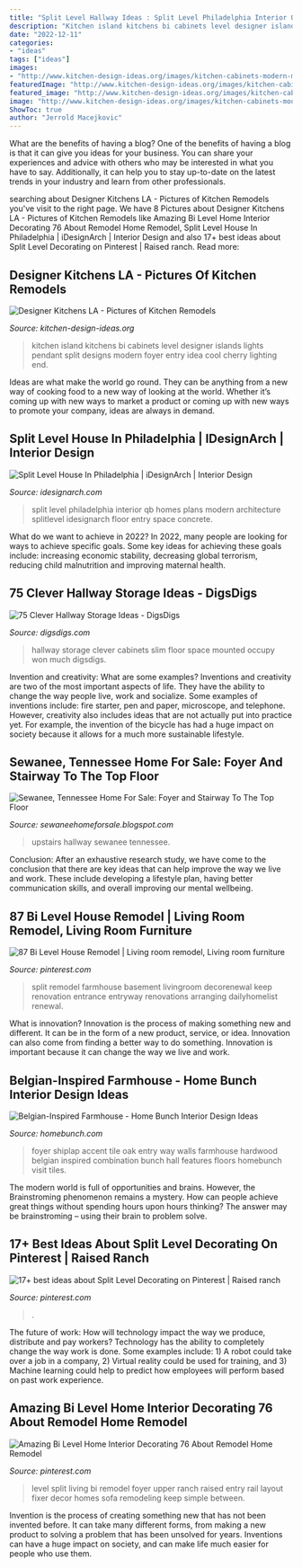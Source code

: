 ```yaml
---
title: "Split Level Hallway Ideas : Split Level Philadelphia Interior Qb Homes Plans Modern Architecture Splitlevel Idesignarch Floor Entry Space Concrete"
description: "Kitchen island kitchens bi cabinets level designer islands lights pendant split designs modern foyer entry idea cool cherry lighting end"
date: "2022-12-11"
categories:
- "ideas"
tags: ["ideas"]
images:
- "http://www.kitchen-design-ideas.org/images/kitchen-cabinets-modern-medium-wood-058a-dkl005-cherry-bi-level-island-pendant-lights.jpg"
featuredImage: "http://www.kitchen-design-ideas.org/images/kitchen-cabinets-modern-medium-wood-058a-dkl005-cherry-bi-level-island-pendant-lights.jpg"
featured_image: "http://www.kitchen-design-ideas.org/images/kitchen-cabinets-modern-medium-wood-058a-dkl005-cherry-bi-level-island-pendant-lights.jpg"
image: "http://www.kitchen-design-ideas.org/images/kitchen-cabinets-modern-medium-wood-058a-dkl005-cherry-bi-level-island-pendant-lights.jpg"
ShowToc: true
author: "Jerrold Macejkovic"
---
```



What are the benefits of having a blog?
One of the benefits of having a blog is that it can give you ideas for your business. You can share your experiences and advice with others who may be interested in what you have to say. Additionally, it can help you to stay up-to-date on the latest trends in your industry and learn from other professionals.

	

		
searching about Designer Kitchens LA - Pictures of Kitchen Remodels you've visit to the right page. We have 8 Pictures about Designer Kitchens LA - Pictures of Kitchen Remodels like Amazing Bi Level Home Interior Decorating 76 About Remodel Home Remodel, Split Level House In Philadelphia | iDesignArch | Interior Design and also 17+ best ideas about Split Level Decorating on Pinterest | Raised ranch. Read more:
		
    
## Designer Kitchens LA - Pictures Of Kitchen Remodels

<img loading=lazy src="http://www.kitchen-design-ideas.org/images/kitchen-cabinets-modern-medium-wood-058a-dkl005-cherry-bi-level-island-pendant-lights.jpg" onerror="this.onerror=null;this.src='https://tse3.mm.bing.net/th?id=OIP.G76rhyOrC_CzaDU49umYrAHaGI&amp;pid=15.1';" alt="Designer Kitchens LA - Pictures of Kitchen Remodels">

_Source: kitchen-design-ideas.org_

>kitchen island kitchens bi cabinets level designer islands lights pendant split designs modern foyer entry idea cool cherry lighting end. 

	

Ideas are what make the world go round. They can be anything from a new way of cooking food to a new way of looking at the world. Whether it’s coming up with new ways to market a product or coming up with new ways to promote your company, ideas are always in demand.

    
## Split Level House In Philadelphia | IDesignArch | Interior Design

<img loading=lazy src="http://www.idesignarch.com/wp-content/uploads/Split-Level-House_4.jpg" onerror="this.onerror=null;this.src='https://tse4.mm.bing.net/th?id=OIP.ZGsn1zgxcAOSRJWG3ly-FgHaFp&amp;pid=15.1';" alt="Split Level House In Philadelphia | iDesignArch | Interior Design">

_Source: idesignarch.com_

>split level philadelphia interior qb homes plans modern architecture splitlevel idesignarch floor entry space concrete. 

	

What do we want to achieve in 2022?
In 2022, many people are looking for ways to achieve specific goals. Some key ideas for achieving these goals include: increasing economic stability, decreasing global terrorism, reducing child malnutrition and improving maternal health.

    
## 75 Clever Hallway Storage Ideas - DigsDigs

<img loading=lazy src="https://www.digsdigs.com/photos/2013/08/63-clever-hallway-storage-ideas-8.jpg" onerror="this.onerror=null;this.src='https://tse1.mm.bing.net/th?id=OIP.LWJhpEcq2NSFkQVICFQhPAHaLH&amp;pid=15.1';" alt="75 Clever Hallway Storage Ideas - DigsDigs">

_Source: digsdigs.com_

>hallway storage clever cabinets slim floor space mounted occupy won much digsdigs. 

	

Invention and creativity: What are some examples?
Inventions and creativity are two of the most important aspects of life. They have the ability to change the way people live, work and socialize. Some examples of inventions include: fire starter, pen and paper, microscope, and telephone. However, creativity also includes ideas that are not actually put into practice yet. For example, the invention of the bicycle has had a huge impact on society because it allows for a much more sustainable lifestyle.

    
## Sewanee, Tennessee Home For Sale: Foyer And Stairway To The Top Floor

<img loading=lazy src="http://2.bp.blogspot.com/-Oy_RDppcVTQ/UYIKYz4axxI/AAAAAAAABB4/xo4bWeMHlxQ/s1600/IMG_9486.JPG" onerror="this.onerror=null;this.src='https://tse4.mm.bing.net/th?id=OIP.sINl9B2lLMbb4OVcwwjDJAHaLH&amp;pid=15.1';" alt="Sewanee, Tennessee Home For Sale: Foyer and Stairway To The Top Floor">

_Source: sewaneehomeforsale.blogspot.com_

>upstairs hallway sewanee tennessee. 

	

Conclusion:
After an exhaustive research study, we have come to the conclusion that there are key ideas that can help improve the way we live and work. These include developing a lifestyle plan, having better communication skills, and overall improving our mental wellbeing.

    
## 87 Bi Level House Remodel | Living Room Remodel, Living Room Furniture

<img loading=lazy src="https://i.pinimg.com/736x/22/15/a5/2215a5e711c3af0edfb22325b23445cf.jpg" onerror="this.onerror=null;this.src='https://tse2.mm.bing.net/th?id=OIP.7KYvOcTbZZzq-qkJ0NoJ5wHaFI&amp;pid=15.1';" alt="87 Bi Level House Remodel | Living room remodel, Living room furniture">

_Source: pinterest.com_

>split remodel farmhouse basement livingroom decorenewal keep renovation entrance entryway renovations arranging dailyhomelist renewal. 

	

What is innovation?
Innovation is the process of making something new and different. It can be in the form of a new product, service, or idea. Innovation can also come from finding a better way to do something. Innovation is important because it can change the way we live and work.

    
## Belgian-Inspired Farmhouse - Home Bunch Interior Design Ideas

<img loading=lazy src="http://www.homebunch.com/wp-content/uploads/2017/12/Foyer-Ideas-Foyer-with-a-combination-of-shiplap-and-tile-accent-wall-and-white-oak-hardwood-flooring-foyer.jpg" onerror="this.onerror=null;this.src='https://tse2.mm.bing.net/th?id=OIP.Ym3OwGrUS-_NBo3wmMQ5TgHaLb&amp;pid=15.1';" alt="Belgian-Inspired Farmhouse - Home Bunch Interior Design Ideas">

_Source: homebunch.com_

>foyer shiplap accent tile oak entry way walls farmhouse hardwood belgian inspired combination bunch hall features floors homebunch visit tiles. 

	

The modern world is full of opportunities and brains. However, the Brainstroming phenomenon remains a mystery. How can people achieve great things without spending hours upon hours thinking? The answer may be brainstroming – using their brain to problem solve.

    
## 17+ Best Ideas About Split Level Decorating On Pinterest | Raised Ranch

<img loading=lazy src="https://i.pinimg.com/736x/1c/66/61/1c66611f23596490291ecbb9c8718701.jpg" onerror="this.onerror=null;this.src='https://tse3.mm.bing.net/th?id=OIP.Wssb7A7jxUsl-g2bHFYiFgHaJ4&amp;pid=15.1';" alt="17+ best ideas about Split Level Decorating on Pinterest | Raised ranch">

_Source: pinterest.com_

>. 

	

The future of work: How will technology impact the way we produce, distribute and pay workers?
Technology has the ability to completely change the way work is done. Some examples include: 1) A robot could take over a job in a company, 2) Virtual reality could be used for training, and 3) Machine learning could help to predict how employees will perform based on past work experience.

    
## Amazing Bi Level Home Interior Decorating 76 About Remodel Home Remodel

<img loading=lazy src="https://i.pinimg.com/736x/fa/70/fc/fa70fcdf49740cffb9923245fc1a7110.jpg" onerror="this.onerror=null;this.src='https://tse2.mm.bing.net/th?id=OIP.kOAW2Ebgn60ke2qv1PABbQHaFj&amp;pid=15.1';" alt="Amazing Bi Level Home Interior Decorating 76 About Remodel Home Remodel">

_Source: pinterest.com_

>level split living bi remodel foyer upper ranch raised entry rail layout fixer decor homes sofa remodeling keep simple between. 

	

Invention is the process of creating something new that has not been invented before. It can take many different forms, from making a new product to solving a problem that has been unsolved for years. Inventions can have a huge impact on society, and can make life much easier for people who use them.

